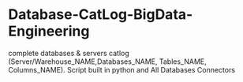 # Database-CatLog-BigData-Engineering
complete databases &amp; servers catlog (Server/Warehouse_NAME,Databases_NAME, Tables_NAME, Columns_NAME). Script built in python and All Databases Connectors
